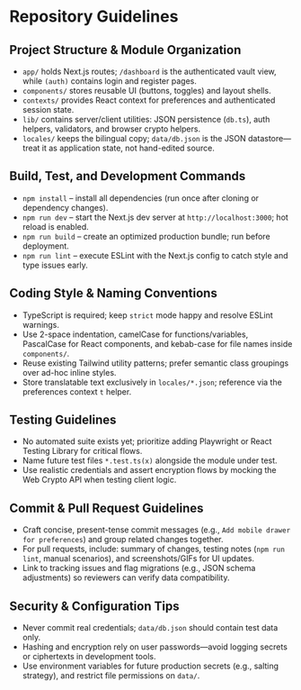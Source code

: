 # Repository Guidelines

## Project Structure & Module Organization
- `app/` holds Next.js routes; `/dashboard` is the authenticated vault view, while `(auth)` contains login and register pages.
- `components/` stores reusable UI (buttons, toggles) and layout shells.
- `contexts/` provides React context for preferences and authenticated session state.
- `lib/` contains server/client utilities: JSON persistence (`db.ts`), auth helpers, validators, and browser crypto helpers.
- `locales/` keeps the bilingual copy; `data/db.json` is the JSON datastore—treat it as application state, not hand-edited source.

## Build, Test, and Development Commands
- `npm install` – install all dependencies (run once after cloning or dependency changes).
- `npm run dev` – start the Next.js dev server at `http://localhost:3000`; hot reload is enabled.
- `npm run build` – create an optimized production bundle; run before deployment.
- `npm run lint` – execute ESLint with the Next.js config to catch style and type issues early.

## Coding Style & Naming Conventions
- TypeScript is required; keep `strict` mode happy and resolve ESLint warnings.
- Use 2-space indentation, camelCase for functions/variables, PascalCase for React components, and kebab-case for file names inside `components/`.
- Reuse existing Tailwind utility patterns; prefer semantic class groupings over ad-hoc inline styles.
- Store translatable text exclusively in `locales/*.json`; reference via the preferences context `t` helper.

## Testing Guidelines
- No automated suite exists yet; prioritize adding Playwright or React Testing Library for critical flows.
- Name future test files `*.test.ts(x)` alongside the module under test.
- Use realistic credentials and assert encryption flows by mocking the Web Crypto API when testing client logic.

## Commit & Pull Request Guidelines
- Craft concise, present-tense commit messages (e.g., `Add mobile drawer for preferences`) and group related changes together.
- For pull requests, include: summary of changes, testing notes (`npm run lint`, manual scenarios), and screenshots/GIFs for UI updates.
- Link to tracking issues and flag migrations (e.g., JSON schema adjustments) so reviewers can verify data compatibility.

## Security & Configuration Tips
- Never commit real credentials; `data/db.json` should contain test data only.
- Hashing and encryption rely on user passwords—avoid logging secrets or ciphertexts in development tools.
- Use environment variables for future production secrets (e.g., salting strategy), and restrict file permissions on `data/`.
